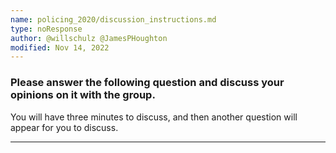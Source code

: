 ```yaml
---
name: policing_2020/discussion_instructions.md
type: noResponse
author: @willschulz @JamesPHoughton
modified: Nov 14, 2022
---
```


### Please answer the following question and discuss your opinions on it with the group.

You will have three minutes to discuss, and then another question will appear for you to discuss.

---
